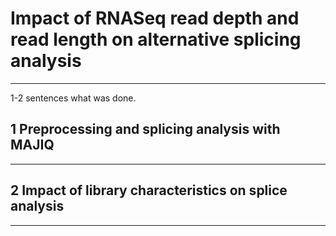 # Impact of RNASeq read depth and read length on alternative splicing analysis
****
1-2 sentences what was done. 

## 1 Preprocessing and splicing analysis with MAJIQ
****

## 2 Impact of library characteristics on splice analysis
****



